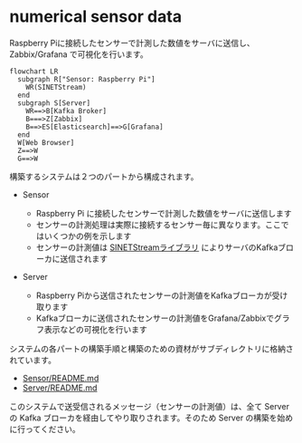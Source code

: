 # numerical sensor data

Raspberry Piに接続したセンサーで計測した数値をサーバに送信し、Zabbix/Grafana で可視化を行います。

```mermaid
flowchart LR
  subgraph R["Sensor: Raspberry Pi"]
    WR(SINETStream)
  end
  subgraph S[Server]
    WR==>B[Kafka Broker]
    B===>Z[Zabbix]
    B==>ES[Elasticsearch]==>G[Grafana]
  end
  W[Web Browser]
  Z==>W
  G==>W
```

構築するシステムは２つのパートから構成されます。

* Sensor
  * Raspberry Pi に接続したセンサーで計測した数値をサーバに送信します
  * センサーの計測処理は実際に接続するセンサー毎に異なります。ここではいくつかの例を示します
  * センサーの計測値は [SINETStreamライブラリ](https://www.sinetstream.net/) によりサーバのKafkaブローカに送信されます

* Server
  * Raspberry Piから送信されたセンサーの計測値をKafkaブローカが受け取ります
  * Kafkaブローカに送信されたセンサーの計測値をGrafana/Zabbixでグラフ表示などの可視化を行います
  
システムの各パートの構築手順と構築のための資材がサブディレクトリに格納されています。

* [Sensor/README.md](Sensor/README.md)
* [Server/README.md](Server/README.md)

このシステムで送受信されるメッセージ（センサーの計測値）は、全て Server の Kafka ブローカを経由してやり取りされます。そのため Server の構築を始めに行ってください。
